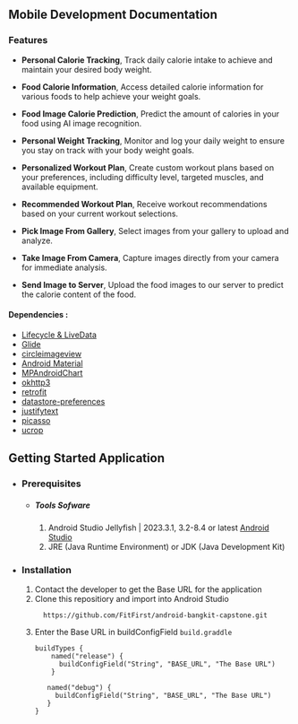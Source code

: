 
## Mobile Development Documentation


### Features
  * **Personal Calorie Tracking**, Track daily calorie intake to achieve and maintain your desired body weight.
    
  * **Food Calorie Information**, Access detailed calorie information for various foods to help achieve your weight goals.
    
  * **Food Image Calorie Prediction**, Predict the amount of calories in your food using AI image recognition.
    
  * **Personal Weight Tracking**, Monitor and log your daily weight to ensure you stay on track with your body weight goals.
    
  * **Personalized Workout Plan**, Create custom workout plans based on your preferences, including difficulty level, targeted muscles, and available equipment.
    
  * **Recommended Workout Plan**, Receive workout recommendations based on your current workout selections.
    
  * **Pick Image From Gallery**, Select images from your gallery to upload and analyze.
    
  * **Take Image From Camera**, Capture images directly from your camera for immediate analysis.
    
  * **Send Image to Server**, Upload the food images to our server to predict the calorie content of the food.


#### Dependencies :
  - [Lifecycle & LiveData](https://developer.android.com/jetpack/androidx/releases/lifecycle)
  - [Glide](https://github.com/bumptech/glide)
  - [circleimageview](https://github.com/hdodenhof/CircleImageView)
  - [Android Material](https://github.com/material-components/material-components-android/tree/master/docs/components)
  - [MPAndroidChart](https://github.com/PhilJay/MPAndroidChart)
  - [okhttp3](https://square.github.io/okhttp/)
  - [retrofit](https://square.github.io/retrofit/)
  - [datastore-preferences](https://developer.android.com/topic/libraries/architecture/datastore)
  - [justifytext](https://github.com/ufo22940268/android-justifiedtextview/blob/master/README.md)
  - [picasso](https://square.github.io/picasso/)
  - [ucrop](https://github.com/Yalantis/uCrop)

 
## Getting Started Application

- ### Prerequisites
    - ##### Tools Sofware
      1. Android Studio Jellyfish | 2023.3.1, 3.2-8.4 or latest [Android Studio](https://developer.android.com/studio)
      2. JRE (Java Runtime Environment) or JDK (Java Development Kit)

- ### Installation
    1. Contact the developer to get the Base URL for the application
    2. Clone this repositiory and import into Android Studio
       ```
         https://github.com/FitFirst/android-bangkit-capstone.git
       ```
    3. Enter the Base URL in buildConfigField `build.graddle`
       ```
       buildTypes {
           named("release") {
             buildConfigField("String", "BASE_URL", "The Base URL")
           }
       
          named("debug") {
            buildConfigField("String", "BASE_URL", "The Base URL")
          }
       }
       ```
